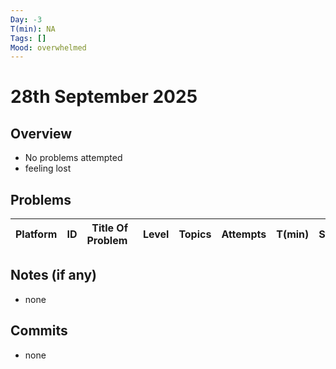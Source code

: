 ```yaml
---
Day: -3                  
T(min): NA
Tags: []  
Mood: overwhelmed
---
```


# 28th September 2025

## Overview
- No problems attempted
- feeling lost

## Problems
| Platform | ID  | Title Of Problem&nbsp;&nbsp; | Level | Topics           | Attempts | T(min) | Status   | TC       | SC   |
|----------|-----|------------------------------|-------|------------------|----------|--------|----------|----------|------|


## Notes (if any)
- none

## Commits
- none
 